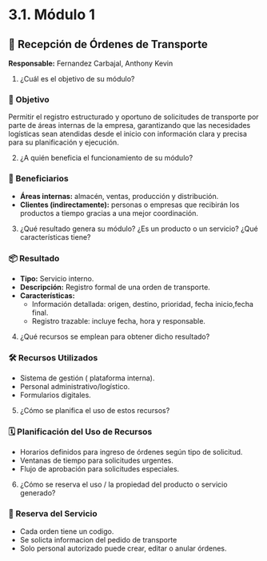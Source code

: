 # 3.1. Módulo 1

## 🧩 Recepción de Órdenes de Transporte  
**Responsable:** Fernandez Carbajal, Anthony Kevin  
1. ¿Cuál es el objetivo de su módulo?
### 🎯 Objetivo  
Permitir el registro estructurado y oportuno de solicitudes de transporte por parte de áreas internas de la empresa, garantizando que las necesidades logísticas sean atendidas desde el inicio con información clara y precisa para su planificación y ejecución.

2. ¿A quién beneficia el funcionamiento de su módulo?
### 👥 Beneficiarios  
- **Áreas internas:** almacén, ventas, producción y distribución.  
- **Clientes (indirectamente):** personas o empresas que recibirán los productos a tiempo gracias a una mejor coordinación.
  
3. ¿Qué resultado genera su módulo? ¿Es un producto o un servicio? ¿Qué características tiene?
### 📦 Resultado  
- **Tipo:** Servicio interno.  
- **Descripción:** Registro formal de una orden de transporte.  
- **Características:**
  - Información detallada: origen, destino, prioridad, fecha inicio,fecha final.
  - Registro trazable: incluye fecha, hora y responsable.

4. ¿Qué recursos se emplean para obtener dicho resultado?
### 🛠️ Recursos Utilizados  
- Sistema de gestión ( plataforma interna).  
- Personal administrativo/logístico.  
- Formularios digitales. 

5. ¿Cómo se planifica el uso de estos recursos?
### 🗓️ Planificación del Uso de Recursos  
- Horarios definidos para ingreso de órdenes según tipo de solicitud.  
- Ventanas de tiempo para solicitudes urgentes.  
- Flujo de aprobación para solicitudes especiales. 

6. ¿Cómo se reserva el uso / la propiedad del producto o servicio generado?
### 🔐 Reserva del Servicio  
- Cada orden tiene un codigo.
- Se solicta informacion del pedido de transporte 
- Solo personal autorizado puede crear, editar o anular órdenes. 
